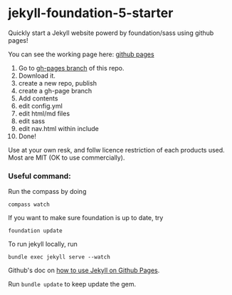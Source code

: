 jekyll-foundation-5-starter
===========================

Quickly start a Jekyll website powerd by foundation/sass using github pages! 


You can see the working page here: [github pages](http://daigofuji.github.io/jekyll-foundation-5-starter/)


1. Go to [gh-pages branch](https://github.com/daigofuji/jekyll-foundation-5-starter/tree/gh-pages) of this repo.
2. Download it.
3. create a new repo, publish
4. create a gh-page branch
5. Add contents
6. edit config.yml
7. edit html/md files
8. edit sass 
9. edit nav.html within include
10. Done!

Use at your own resk, and follw licence restriction of each products used. Most are MIT (OK to use commercially).

### Useful command:

Run the compass by doing 

`compass watch`

If you want to make sure foundation is up to date, try 

`foundation update`

To run jekyll locally, run 

`bundle exec jekyll serve --watch`
    
Github's doc on <a href="https://help.github.com/articles/using-jekyll-with-pages">how to use Jekyll on Github Pages</a>. 

Run `bundle update` to keep update the gem.
